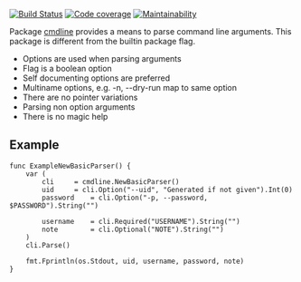 <!-- Generated by package_test.go, DO NOT EDIT! -->

[![Build Status](https://travis-ci.org/gregoryv/cmdline.svg?branch=master)](https://travis-ci.org/gregoryv/cmdline)
[![Code coverage](https://codecov.io/gh/gregoryv/cmdline/branch/master/graph/badge.svg)](https://codecov.io/gh/gregoryv/cmdline)
[![Maintainability](https://api.codeclimate.com/v1/badges/3dbee57c607ffec60702/maintainability)](https://codeclimate.com/github/gregoryv/cmdlinemaintainability)


Package [cmdline](https://pkg.go.dev/pkg/github.com/gregoryv/cmdline) provides a means to parse command line arguments.
This package is different from the builtin package flag.
- Options are used when parsing arguments
- Flag is a boolean option
- Self documenting options are preferred
- Multiname options, e.g. -n, --dry-run map to same option
- There are no pointer variations
- Parsing non option arguments
- There is no magic help

## Example

    func ExampleNewBasicParser() {
    	var (
    		cli		= cmdline.NewBasicParser()
    		uid		= cli.Option("--uid", "Generated if not given").Int(0)
    		password	= cli.Option("-p, --password, $PASSWORD").String("")
    
    		username	= cli.Required("USERNAME").String("")
    		note		= cli.Optional("NOTE").String("")
    	)
    	cli.Parse()
    
    	fmt.Fprintln(os.Stdout, uid, username, password, note)
    }

